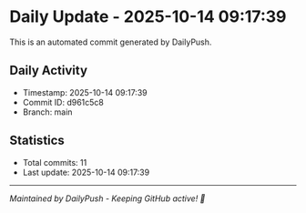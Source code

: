 # Daily Update - 2025-10-14 09:17:39

This is an automated commit generated by DailyPush.

## Daily Activity
- Timestamp: 2025-10-14 09:17:39
- Commit ID: d961c5c8
- Branch: main

## Statistics
- Total commits: 11
- Last update: 2025-10-14 09:17:39

---
*Maintained by DailyPush - Keeping GitHub active! 🚀*
